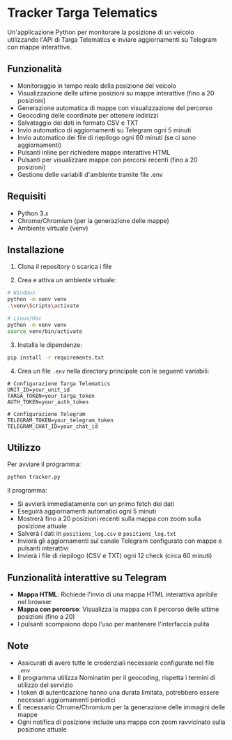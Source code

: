 # Tracker Targa Telematics

Un'applicazione Python per monitorare la posizione di un veicolo utilizzando l'API di Targa Telematics e inviare aggiornamenti su Telegram con mappe interattive.

## Funzionalità

- Monitoraggio in tempo reale della posizione del veicolo
- Visualizzazione delle ultime posizioni su mappe interattive (fino a 20 posizioni)
- Generazione automatica di mappe con visualizzazione del percorso
- Geocoding delle coordinate per ottenere indirizzi
- Salvataggio dei dati in formato CSV e TXT
- Invio automatico di aggiornamenti su Telegram ogni 5 minuti
- Invio automatico dei file di riepilogo ogni 60 minuti (se ci sono aggiornamenti)
- Pulsanti inline per richiedere mappe interattive HTML
- Pulsanti per visualizzare mappe con percorsi recenti (fino a 20 posizioni)
- Gestione delle variabili d'ambiente tramite file .env

## Requisiti

- Python 3.x
- Chrome/Chromium (per la generazione delle mappe)
- Ambiente virtuale (venv)

## Installazione

1. Clona il repository o scarica i file

2. Crea e attiva un ambiente virtuale:
```bash
# Windows
python -m venv venv
.\venv\Scripts\activate

# Linux/Mac
python -m venv venv
source venv/bin/activate
```

3. Installa le dipendenze:
```bash
pip install -r requirements.txt
```

4. Crea un file `.env` nella directory principale con le seguenti variabili:
```
# Configurazione Targa Telematics
UNIT_ID=your_unit_id
TARGA_TOKEN=your_targa_token
AUTH_TOKEN=your_auth_token

# Configurazione Telegram
TELEGRAM_TOKEN=your_telegram_token
TELEGRAM_CHAT_ID=your_chat_id
```

## Utilizzo

Per avviare il programma:
```bash
python tracker.py
```

Il programma:
- Si avvierà immediatamente con un primo fetch dei dati
- Eseguirà aggiornamenti automatici ogni 5 minuti
- Mostrerà fino a 20 posizioni recenti sulla mappa con zoom sulla posizione attuale
- Salverà i dati in `positions_log.csv` e `positions_log.txt`
- Invierà gli aggiornamenti sul canale Telegram configurato con mappe e pulsanti interattivi
- Invierà i file di riepilogo (CSV e TXT) ogni 12 check (circa 60 minuti)

## Funzionalità interattive su Telegram

- **Mappa HTML**: Richiede l'invio di una mappa HTML interattiva apribile nel browser
- **Mappa con percorso**: Visualizza la mappa con il percorso delle ultime posizioni (fino a 20)
- I pulsanti scompaiono dopo l'uso per mantenere l'interfaccia pulita

## Note

- Assicurati di avere tutte le credenziali necessarie configurate nel file `.env`
- Il programma utilizza Nominatim per il geocoding, rispetta i termini di utilizzo del servizio
- I token di autenticazione hanno una durata limitata, potrebbero essere necessari aggiornamenti periodici
- È necessario Chrome/Chromium per la generazione delle immagini delle mappe
- Ogni notifica di posizione include una mappa con zoom ravvicinato sulla posizione attuale 